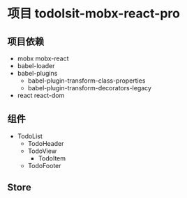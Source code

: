 # 项目 todolsit-mobx-react-pro #
## 项目依赖 ##
* mobx mobx-react
* babel-loader 
* babel-plugins 
  * babel-plugin-transform-class-properties
  * babel-plugin-transform-decorators-legacy
* react react-dom
## 组件 ##
*  TodoList
   * TodoHeader
   * TodoView
     * TodoItem
   * TodoFooter
## Store ##